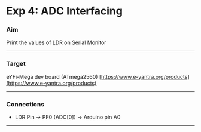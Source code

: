 # Exp 4: ADC Interfacing

### Aim

Print the values of LDR on Serial Monitor

---

### Target

eYFi-Mega dev board (ATmega2560) [https://www.e-yantra.org/products](https://www.e-yantra.org/products)

---

### Connections

- LDR Pin    ->   PF0 (ADC[0])    ->     Arduino pin A0

---